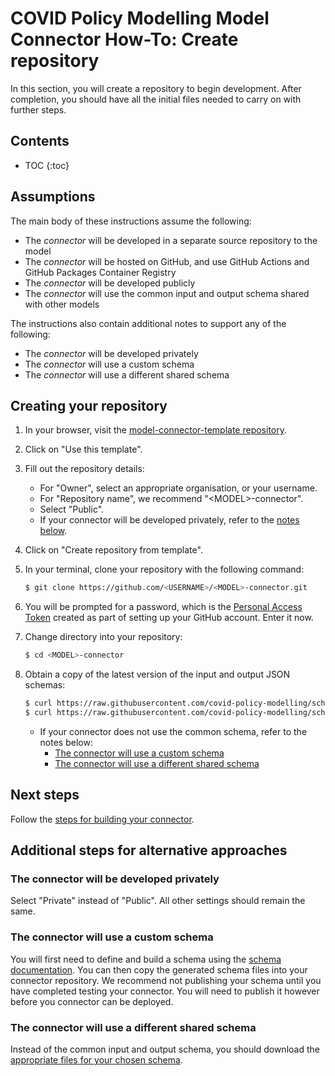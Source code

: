 # COVID Policy Modelling Model Connector How-To: Create repository

In this section, you will create a repository to begin development.
After completion, you should have all the initial files needed to carry on with further steps.

## Contents

* TOC
{:toc}

## Assumptions

The main body of these instructions assume the following:

* The *connector* will be developed in a separate source repository to the model
* The *connector* will be hosted on GitHub, and use GitHub Actions and GitHub Packages Container Registry
* The *connector* will be developed publicly
* The *connector* will use the common input and output schema shared with other models

The instructions also contain additional notes to support any of the following:

* The *connector* will be developed privately
* The *connector* will use a custom schema
* The *connector* will use a different shared schema

## Creating your repository

1. In your browser, visit the [model-connector-template repository](https://github.com/covid-policy-modelling/model-connector-template).

1. Click on "Use this template".

1. Fill out the repository details:
   * For "Owner", select an appropriate organisation, or your username.
   * For "Repository name", we recommend "&lt;MODEL&gt;-connector".
   * Select "Public".
   * If your connector will be developed privately, refer to the [notes below](#the-connector-will-be-developed-privately).

1. Click on "Create repository from template".

1. In your terminal, clone your repository with the following command:

   ```bash
   $ git clone https://github.com/<USERNAME>/<MODEL>-connector.git
   ```

1. You will be prompted for a password, which is the [Personal Access Token](https://docs.github.com/en/authentication/keeping-your-account-and-data-secure/creating-a-personal-access-token) created as part of setting up your GitHub account.
   Enter it now.

1. Change directory into your repository:

   ```bash
   $ cd <MODEL>-connector
   ```

1. Obtain a copy of the latest version of the input and output JSON schemas:

   ```bash
   $ curl https://raw.githubusercontent.com/covid-policy-modelling/schemas/main/schema/input-common.json -o input-schema.json
   $ curl https://raw.githubusercontent.com/covid-policy-modelling/schemas/main/schema/output-common.json -o output-schema.json
   ```

   * If your connector does not use the common schema, refer to the notes below:
     * [The connector will use a custom schema](#the-connector-will-use-a-custom-schema)
     * [The connector will use a different shared schema](#the-connector-will-use-a-different-shared-schema)

## Next steps

Follow the [steps for building your connector](build.md).

## Additional steps for alternative approaches

### The connector will be developed privately

Select "Private" instead of "Public".
All other settings should remain the same.

### The connector will use a custom schema

You will first need to define and build a schema using the [schema documentation](https://github.com/covid-policy-modelling/schemas/#adding--documenting-schemas).
You can then copy the generated schema files into your connector repository.
We recommend not publishing your schema until you have completed testing your connector.
You will need to publish it however before you connector can be deployed.

### The connector will use a different shared schema

Instead of the common input and output schema, you should download the [appropriate files for your chosen schema](https://github.com/covid-policy-modelling/schemas/tree/main/schema).
